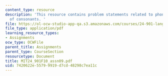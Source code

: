 ```yaml
---
content_type: resource
description: 'This resource contains problem statements related to phonetics II: acoustics
  of consonants. '
file: https://ol-ocw-studio-app-qa.s3.amazonaws.com/courses/24-901-language-and-its-structure-i-phonology-fall-2010/7420622e55799919d7cd48298c7ea11c_MIT24_901F10_assn09.pdf
file_type: application/pdf
learning_resource_types:
- Assignments
ocw_type: OCWFile
parent_title: Assignments
parent_type: CourseSection
resourcetype: Document
title: MIT24_901F10_assn09.pdf
uid: 7420622e-5579-9919-d7cd-48298c7ea11c
---
```

